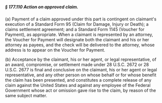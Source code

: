 ##### § 177.110 Action on approved claim. #####

(a) Payment of a claim approved under this part is contingent on claimant's execution of a Standard Form 95 (Claim for Damage, Injury or Death); a claims settlement agreement; and a Standard Form 1145 (Voucher for Payment), as appropriate. When a claimant is represented by an attorney, the Voucher for Payment will designate both the claimant and his or her attorney as payees, and the check will be delivered to the attorney, whose address is to appear on the Voucher for Payment.

(b) Acceptance by the claimant, his or her agent, or legal representative, of an award, compromise, or settlement made under 28 U.S.C. 2672 or 28 U.S.C. 2677 is final and conclusive on the claimant, his or her agent or legal representative, and any other person on whose behalf or for whose benefit the claim has been presented, and constitutes a complete release of any claim against the United States and against any employee of the Federal Government whose act or omission gave rise to the claim, by reason of the same subject matter.